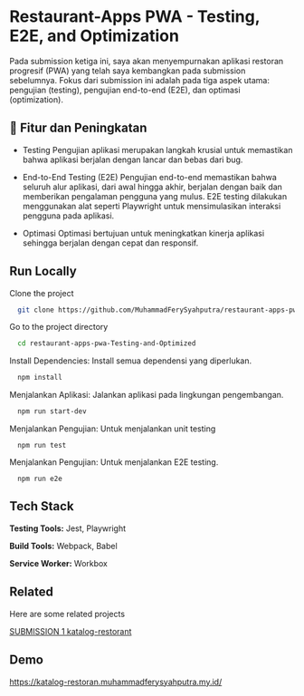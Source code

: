 
# Restaurant-Apps PWA - Testing, E2E, and Optimization

Pada submission ketiga ini, saya akan menyempurnakan aplikasi restoran progresif (PWA) yang telah saya kembangkan pada submission sebelumnya. Fokus dari submission ini adalah pada tiga aspek utama: pengujian (testing), pengujian end-to-end (E2E), dan optimasi (optimization).


## 🚀 Fitur dan Peningkatan
- Testing
Pengujian aplikasi merupakan langkah krusial untuk memastikan bahwa aplikasi berjalan dengan lancar dan bebas dari bug.

- End-to-End Testing (E2E)
Pengujian end-to-end memastikan bahwa seluruh alur aplikasi, dari awal hingga akhir, berjalan dengan baik dan memberikan pengalaman pengguna yang mulus. E2E testing dilakukan menggunakan alat seperti Playwright untuk mensimulasikan interaksi pengguna pada aplikasi.

- Optimasi
Optimasi bertujuan untuk meningkatkan kinerja aplikasi sehingga berjalan dengan cepat dan responsif. 



## Run Locally

Clone the project

```bash
  git clone https://github.com/MuhammadFerySyahputra/restaurant-apps-pwa-Testing-and-Optimized.git
```

Go to the project directory

```bash
  cd restaurant-apps-pwa-Testing-and-Optimized
```

Install Dependencies: Install semua dependensi yang diperlukan.

```bash
  npm install
```

Menjalankan Aplikasi: Jalankan aplikasi pada lingkungan pengembangan.

```bash
  npm run start-dev
```
Menjalankan Pengujian: Untuk menjalankan unit testing 

```bashnpm run test
  npm run test
```
Menjalankan Pengujian: Untuk menjalankan  E2E testing. 

```bashnpm run test
  npm run e2e
```


## Tech Stack

**Testing Tools:**  Jest, Playwright

**Build Tools:** Webpack, Babel

**Service Worker:** Workbox


## Related

Here are some related projects

[SUBMISSION 1 katalog-restorant](https://github.com/MuhammadFerySyahputra/katalog-restorant)


## Demo

https://katalog-restoran.muhammadferysyahputra.my.id/

